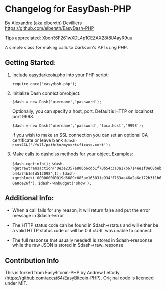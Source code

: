 # Changelog for EasyDash-PHP
By Alexandre (aka elbereth) Devilliers
https://github.com/elbereth/EasyDash-PHP

Tips appreciated: Xbon36F261wXDL4p1CEZAX28t8U4ayR9uu

A simple class for making calls to Darkcoin's API using PHP.

## Getting Started:
1. Include easydarkcoin.php into your PHP script:

	`require_once('easydash.php');`
2. Initialize Dash connection/object:

	`$dash = new Dash('username','password');`

	Optionally, you can specify a host, port. Default is HTTP on localhost port 9998.

	`$dash = new Dash('username','password','localhost','9998');`

	If you wish to make an SSL connection you can set an optional CA certificate or leave blank
	`$dash->setSSL('/full/path/to/mycertificate.cert');`

3. Make calls to dashd as methods for your object. Examples:

	`$dash->getinfo();`
	`$dash->getrawtransaction('0e3e2357e806b6cdb1f70b54c3a3a17b6714ee1f0e68bebb44a74b1efd512098',1);`
	`$dash->getblock('000000000019d6689c085ae165831e934ff763ae46a2a6c172b3f1b60a8ce26f');`
	`$dash->mnbudget('show');`

## Additional Info:
* When a call fails for any reason, it will return false and put the error message in $dash->error

* The HTTP status code can be found in $dash->status and will either be a valid HTTP status code or will be 0 if cURL was unable to connect.

* The full response (not usually needed) is stored in $dash->response while the raw JSON is stored in $dash->raw_response

## Contribution Info

This is forked from EasyBitcoin-PHP by Andrew LeCody (https://github.com/aceat64/EasyBitcoin-PHP).
Original code is licenced under MIT.
